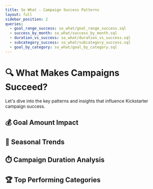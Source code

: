 ```yaml
---
title: So What - Campaign Success Patterns
layout: full
sidebar_position: 2
queries:
  - goal_range_success: so_what/goal_range_success.sql
  - success_by_month: so_what/success_by_month.sql
  - duration_vs_success: so_what/duration_vs_success.sql
  - subcategory_success: so_what/subcategory_success.sql
  - goal_by_category: so_what/goal_by_category.sql
---
```


# 🔍 What Makes Campaigns Succeed?

Let's dive into the key patterns and insights that influence Kickstarter campaign success.

## 💰 Goal Amount Impact

<BarChart
  data={goal_range_success}
  title="Success Rate by Goal Range"
  x=goal_range
  y=success_rate
  yAxisTitle="Success Rate (%)"
/>

<BarChart
  data={goal_by_category}
  title="Funding Goals Distribution by Category"
  x=main_category
  y=median_goal
  yAxisTitle="Goal Amount ($)"
/>


## 📅 Seasonal Trends

<BarChart
  data={success_by_month}
  title="Success Rate by Launch Month"
  x=launch_month
  y=success_rate
  yAxisTitle="Success Rate (%)"
/>

## ⏱️ Campaign Duration Analysis

<BarChart
  data={duration_vs_success}
  title="Success Rate by Campaign Duration"
  x=duration_range
  y=success_rate
  yAxisTitle="Success Rate (%)"
/>

## 🏆 Top Performing Categories

<DataTable
  data={subcategory_success}
  title="Most Successful Project Types"
  rows=20
/>